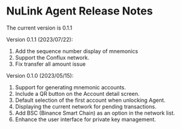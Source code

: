 # NuLink Agent Release Notes

The current version is  0.1.1

Version 0.1.1 (2023/07/22):
1. Add the sequence number display of mnemonics
2. Support the Conflux network.
3. Fix transfer all amount issue


Version 0.1.0 (2023/05/15):

1. Support for generating mnemonic accounts.
2. Include a QR button on the Account detail screen.
3. Default selection of the first account when unlocking Agent.
4. Displaying the current network for pending transactions.
5. Add BSC (Binance Smart Chain) as an option in the network list.
6. Enhance the user interface for private key management.
